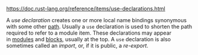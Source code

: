 https://doc.rust-lang.org/reference/items/use-declarations.html

A *use declaration* creates one or more local name bindings synonymous with some other [path](https://doc.rust-lang.org/reference/paths.html). Usually a `use` declaration is used to shorten the path required to refer to a module item. These declarations may appear in [modules](https://doc.rust-lang.org/reference/items/modules.html) and [blocks](https://doc.rust-lang.org/reference/expressions/block-expr.html), usually at the top. A `use` declaration is also sometimes called an *import*, or, if it is public, a *re-export*.